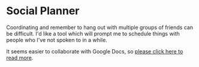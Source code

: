 # Social Planner

Coordinating and remember to hang out with multiple groups of friends
can be difficult. I'd like a tool which will prompt me to schedule
things with people who I've not spoken to in a while.

It seems easier to collaborate with Google Docs, so [please click here to read more](https://docs.google.com/a/abrah.ms/document/d/142AYmRv-0L0xPmCLJ4MTt3uq86AZiRlHYmr617a0CVQ).
